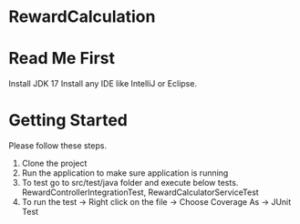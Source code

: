 # RewardCalculation

# Read Me First

Install JDK 17
Install any IDE like IntelliJ or Eclipse.

# Getting Started

Please follow these steps.

1) Clone the project
2) Run the application to make sure application is running
3) To test go to src/test/java folder and execute below tests. 
	RewardControllerIntegrationTest, RewardCalculatorServiceTest
4) To run the test -> Right click on the file -> Choose Coverage As -> JUnit Test
